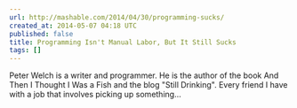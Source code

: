 ```yaml
---
url: http://mashable.com/2014/04/30/programming-sucks/
created_at: 2014-05-07 04:18 UTC
published: false
title: Programming Isn't Manual Labor, But It Still Sucks
tags: []
---
```


Peter Welch is a writer and programmer. He is the author of the book And Then I Thought I Was a Fish and the blog "Still Drinking". Every friend I have with a job that involves picking up something…

